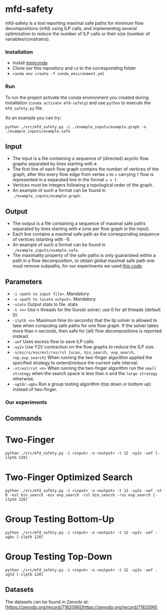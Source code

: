 # mfd-safety

mfd-safety is a tool reporting maximal safe paths for minimum flow decompositions (mfd) using ILP calls,
and implementing several optimization to reduce the number of ILP calls or their size (number of variables/constrains).

### Installation

- Install [miniconda](https://conda.io/projects/conda/en/latest/user-guide/install/index.html)
- Clone our this repository and `cd` to the corresponding folder
- `conda env create -f conda_environment.yml`

### Run

To run the project activate the conda environment you created during installation (`conda activate mfd-safety`) and use
`python` to execute the `mfd_safety.py` file.

As an example you can try:

`python ./src/mfd_safety.py -i ./example_inputs/example.graph -o ./example_inputs/example.safe`

## Input

- The input is a file containing a sequence of (directed) acyclic flow graphs separated by lines starting with `#`.
- The first line of each flow graph contains the number of vertices of the graph, after this every flow edge from vertex
`u` to  `v` carrying `f` flow is represented in a separated line in the format `u v f`.
- Vertices must be integers following a topological order of the graph.
- An example of such a format can be found in `./example_inputs/example.graph`.

## Output

- The output is a file containing a sequence of maximal safe paths separated by lines starting with `#` (one per flow
graph in the input).
- Each line contains a maximal safe path as the corresponding sequence of vertices (starting with -1).
- An example of such a format can be found in `./example_inputs/example.safe`.
- The maximality property of the safe paths is only guaranteed within a path in a flow decomposition, to obtain global
maximal safe path one must remove subpaths, for our experiments we used [this code](https://github.com/algbio/flow-decomposition-safety/blob/main/src/cpp-scripts/acTrie.cpp).

## Parameters

- `-i <path to input file>`. Mandatory.
- `-o <path to locate output>`. Mandatory.
- `-stats` Output stats to file <output>.stats
- `-t <n>` Use n threads for the Gurobi solver; use 0 for all threads (default 0).
- `-ilptb <n>` Maximum time (in seconds) that the ilp solver is allowed to take when computing safe paths for one flow graph.
If the solver takes more than n seconds, then safe for (all) flow decompositions is reported instead.
- `-uef` Uses excess flow to save ILP calls.
- `-uy2v` Use Y2V contraction on the flow graphs to reduce the ILP size.
- `-s/es/rs/ess/esl/rss/rsl {scan, bin_search, exp_search, rep_exp_search}` When running the two-finger algorithm applied
the specified strategy to extend/reduce the current safe interval.
- `-st/est/rst <n>` When running the two-finger algorithm run the `small strategy` when the search space is less than n
and the `large strategy` otherwise.
- `-ugtd/-ugbu` Run a group testing algorithm (top down or bottom up) instead of two-finger.


### Our experiments

## Commands

# Two-Finger

`python ./src/mfd_safety.py -i <input> -o <output> -t 12 -uy2v -uef [-ilptb 120]`

# Two-Finger Optimized Search

`python ./src/mfd_safety.py -i <input> -o <output> -t 12 -uy2v -uef -st 8 -esl bin_search -ess exp_search -rsl bin_search -rss exp_search [-ilptb 120]`

# Group Testing Bottom-Up

`python ./src/mfd_safety.py -i <input> -o <output> -t 12 -uy2v -uef -ugbu [-ilptb 120]`

# Group Testing Top-Down

`python ./src/mfd_safety.py -i <input> -o <output> -t 12 -uy2v -uef -ugtd [-ilptb 120]`

## Datasets

The datasets can be found in Zenodo at: [https://zenodo.org/record/7182096](https://zenodo.org/record/7182096)

